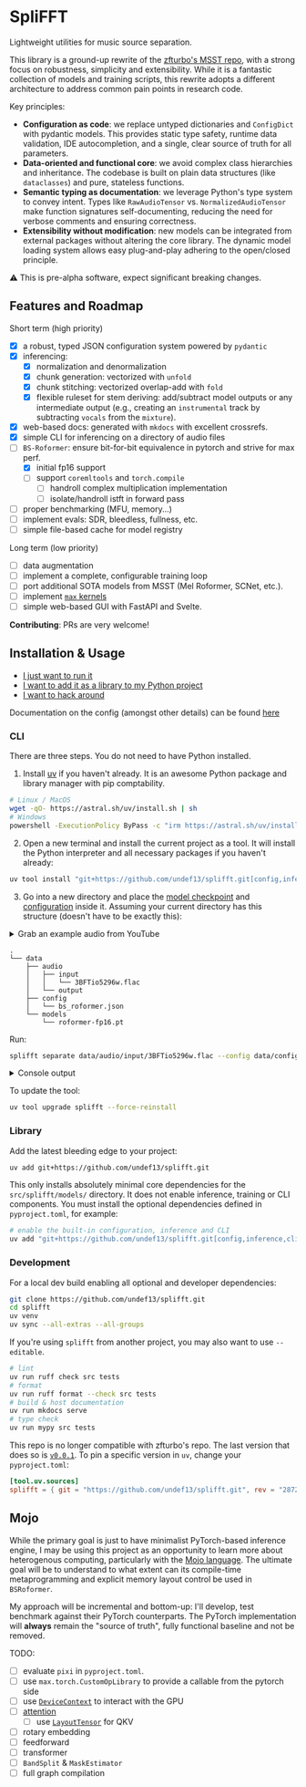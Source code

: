 # SpliFFT

Lightweight utilities for music source separation.

This library is a ground-up rewrite of the [zfturbo's MSST repo](https://github.com/ZFTurbo/Music-Source-Separation-Training), with a strong focus on robustness, simplicity and extensibility. While it is a fantastic collection of models and training scripts, this rewrite adopts a different architecture to address common pain points in research code.

Key principles:

- **Configuration as code**: we replace untyped dictionaries and `ConfigDict` with pydantic models. This provides static type safety, runtime data validation, IDE autocompletion, and a single, clear source of truth for all parameters.
- **Data-oriented and functional core**: we avoid complex class hierarchies and inheritance. The codebase is built on plain data structures (like `dataclasses`) and pure, stateless functions.
- **Semantic typing as documentation**: we leverage Python's type system to convey intent. Types like `RawAudioTensor` vs. `NormalizedAudioTensor` make function signatures self-documenting, reducing the need for verbose comments and ensuring correctness.
- **Extensibility without modification**: new models can be integrated from external packages without altering the core library. The dynamic model loading system allows easy plug-and-play adhering to the open/closed principle.

⚠️ This is pre-alpha software, expect significant breaking changes.

## Features and Roadmap

Short term (high priority)

- [x] a robust, typed JSON configuration system powered by `pydantic`
- [x] inferencing:
    - [x] normalization and denormalization
    - [x] chunk generation: vectorized with `unfold`
    - [x] chunk stitching: vectorized overlap-add with `fold`
    - [x] flexible ruleset for stem deriving: add/subtract model outputs or any intermediate output (e.g., creating an `instrumental` track by subtracting `vocals` from the `mixture`).
- [x] web-based docs: generated with `mkdocs` with excellent crossrefs.
- [x] simple CLI for inferencing on a directory of audio files
- [ ] `BS-Roformer`: ensure bit-for-bit equivalence in pytorch and strive for max perf.
  - [x] initial fp16 support
  - [ ] support `coremltools` and `torch.compile`
    - [ ] handroll complex multiplication implementation
    - [ ] isolate/handroll istft in forward pass
- [ ] proper benchmarking (MFU, memory...)
- [ ] implement evals: SDR, bleedless, fullness, etc.
- [ ] simple file-based cache for model registry

Long term (low priority)

- [ ] data augmentation
- [ ] implement a complete, configurable training loop
- [ ] port additional SOTA models from MSST (Mel Roformer, SCNet, etc.).
- [ ] implement [`max` kernels](#mojo)
- [ ] simple web-based GUI with FastAPI and Svelte.

**Contributing**: PRs are very welcome!

## Installation & Usage

- [I just want to run it](#cli)
- [I want to add it as a library to my Python project](#library)
- [I want to hack around](#development)

Documentation on the config (amongst other details) can be found [here](https://undef13.github.io/splifft/api/config/)

### CLI

There are three steps. You do not need to have Python installed.

1. Install [uv](https://docs.astral.sh/uv/getting-started/installation/) if you haven't already. It is an awesome Python package and library manager with pip comptability.
```sh
# Linux / MacOS
wget -qO- https://astral.sh/uv/install.sh | sh
# Windows
powershell -ExecutionPolicy ByPass -c "irm https://astral.sh/uv/install.ps1 | iex"
```

2. Open a new terminal and install the current project as a tool. It will install the Python interpreter and all necessary packages if you haven't already:
```sh
uv tool install "git+https://github.com/undef13/splifft.git[config,inference,cli]"
```

3. Go into a new directory and place the [model checkpoint](https://github.com/undef13/splifft/releases/download/v0.0.1/roformer-fp16.pt) and [configuration](https://raw.githubusercontent.com/undef13/splifft/refs/heads/main/data/config/bs_roformer.json) inside it. Assuming your current directory has this structure (doesn't have to be exactly this):

<details>
   <summary>Grab an example audio from YouTube</summary>

```sh
uv tool install yt-dlp
yt-dlp -f bestaudio -o data/audio/input/3BFTio5296w.flac 3BFTio5296w
```
</details>

```
.
└── data
    ├── audio
    │   ├── input
    │   │   └── 3BFTio5296w.flac
    │   └── output
    ├── config
    │   └── bs_roformer.json
    └── models
        └── roformer-fp16.pt
```

Run:
```sh
splifft separate data/audio/input/3BFTio5296w.flac --config data/config/bs_roformer.json --checkpoint data/models/roformer-fp16.pt
```
<details>
   <summary>Console output</summary>

```php
[00:00:41] INFO     using device=device(type='cuda')                                                 __main__.py:117
           INFO     loading configuration from                                                       __main__.py:119
                    config_path=PosixPath('data/config/bs_roformer.json')                                           
           INFO     loading model metadata `BSRoformer` from module `splifft.models.bs_roformer`     __main__.py:122
[00:00:42] INFO     loading weights from checkpoint_path=PosixPath('data/models/roformer-fp16.pt')   __main__.py:131
           INFO     processing audio file:                                                           __main__.py:138
                    mixture_path=PosixPath('data/audio/input/3BFTio5296w.flac')                                     
[00:00:56] INFO     wrote stem `bass` to data/audio/output/3BFTio5296w/bass.flac                     __main__.py:168
           INFO     wrote stem `drums` to data/audio/output/3BFTio5296w/drums.flac                   __main__.py:168
           INFO     wrote stem `other` to data/audio/output/3BFTio5296w/other.flac                   __main__.py:168
[00:00:57] INFO     wrote stem `vocals` to data/audio/output/3BFTio5296w/vocals.flac                 __main__.py:168
           INFO     wrote stem `guitar` to data/audio/output/3BFTio5296w/guitar.flac                 __main__.py:168
           INFO     wrote stem `piano` to data/audio/output/3BFTio5296w/piano.flac                   __main__.py:168
[00:00:58] INFO     wrote stem `instrumental` to data/audio/output/3BFTio5296w/instrumental.flac     __main__.py:168
           INFO     wrote stem `drums_and_bass` to data/audio/output/3BFTio5296w/drums_and_bass.flac __main__.py:168
```
</details>

To update the tool:

```sh
uv tool upgrade splifft --force-reinstall
```

### Library

Add the latest bleeding edge to your project:

```sh
uv add git+https://github.com/undef13/splifft.git
```

This only installs absolutely minimal core dependencies for the `src/splifft/models/` directory. It does not enable inference, training or CLI components. You must install the optional dependencies defined in `pyproject.toml`, for example:

```sh
# enable the built-in configuration, inference and CLI
uv add "git+https://github.com/undef13/splifft.git[config,inference,cli]"
```

### Development

For a local dev build enabling all optional and developer dependencies:

```sh
git clone https://github.com/undef13/splifft.git
cd splifft
uv venv
uv sync --all-extras --all-groups
```

If you're using `splifft` from another project, you may also want to use `--editable`.

```sh
# lint
uv run ruff check src tests
# format
uv run ruff format --check src tests
# build & host documentation
uv run mkdocs serve
# type check
uv run mypy src tests
```

This repo is no longer compatible with zfturbo's repo. The last version that does so is [`v0.0.1`](https://github.com/undef13/splifft/tree/v0.0.1). To pin a specific version in `uv`, change your `pyproject.toml`:

```toml
[tool.uv.sources]
splifft = { git = "https://github.com/undef13/splifft.git", rev = "287235e520f3bb927b58f9f53749fe3ccc248fac" }
```

## Mojo

While the primary goal is just to have minimalist PyTorch-based inference engine, I may be using this project as an opportunity to learn more about heterogenous computing, particularly with the [Mojo language](https://docs.modular.com/mojo/why-mojo/). The ultimate goal will be to understand to what extent can its compile-time metaprogramming and explicit memory layout control be used in `BSRoformer`.

My approach will be incremental and bottom-up: I'll develop, test benchmark against their PyTorch counterparts. The PyTorch implementation will **always** remain the "source of truth", fully functional baseline and not be removed.

TODO:

- [ ] evaluate `pixi` in `pyproject.toml`.
- [ ] use `max.torch.CustomOpLibrary` to provide a callable from the pytorch side
- [ ] use [`DeviceContext`](https://github.com/modular/modular/blob/main/mojo/stdlib/stdlib/gpu/host/device_context.mojo) to interact with the GPU
- [ ] [attention](https://github.com/modular/modular/blob/main/examples/custom_ops/kernels/fused_attention.mojo)
  - [ ] use [`LayoutTensor`](https://github.com/modular/modular/blob/main/max/kernels/src/layout/layout_tensor.mojo) for QKV
- [ ] rotary embedding
- [ ] feedforward
- [ ] transformer
- [ ] `BandSplit` & `MaskEstimator`
- [ ] full graph compilation
